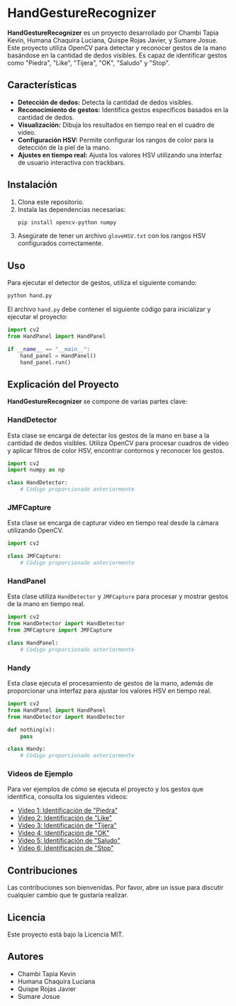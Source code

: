 
# HandGestureRecognizer

**HandGestureRecognizer** es un proyecto desarrollado por Chambi Tapia Kevin, Humana Chaquira Luciana, Quispe Rojas Javier, y Sumare Josue. Este proyecto utiliza OpenCV para detectar y reconocer gestos de la mano basándose en la cantidad de dedos visibles. Es capaz de identificar gestos como "Piedra", "Like", "Tijera", "OK", "Saludo" y "Stop".

## Características

- **Detección de dedos:** Detecta la cantidad de dedos visibles.
- **Reconocimiento de gestos:** Identifica gestos específicos basados en la cantidad de dedos.
- **Visualización:** Dibuja los resultados en tiempo real en el cuadro de video.
- **Configuración HSV:** Permite configurar los rangos de color para la detección de la piel de la mano.
- **Ajustes en tiempo real:** Ajusta los valores HSV utilizando una interfaz de usuario interactiva con trackbars.

## Instalación

1. Clona este repositorio.
2. Instala las dependencias necesarias:
   ```bash
   pip install opencv-python numpy
   ```
3. Asegúrate de tener un archivo `gloveHSV.txt` con los rangos HSV configurados correctamente.

## Uso

Para ejecutar el detector de gestos, utiliza el siguiente comando:

```bash
python hand.py
```

El archivo `hand.py` debe contener el siguiente código para inicializar y ejecutar el proyecto:

```python
import cv2
from HandPanel import HandPanel

if __name__ == "__main__":
    hand_panel = HandPanel()
    hand_panel.run()
```

## Explicación del Proyecto

**HandGestureRecognizer** se compone de varias partes clave:

### HandDetector

Esta clase se encarga de detectar los gestos de la mano en base a la cantidad de dedos visibles. Utiliza OpenCV para procesar cuadros de video y aplicar filtros de color HSV, encontrar contornos y reconocer los gestos.

```python
import cv2
import numpy as np

class HandDetector:
    # Código proporcionado anteriormente
```

### JMFCapture

Esta clase se encarga de capturar video en tiempo real desde la cámara utilizando OpenCV.

```python
import cv2

class JMFCapture:
    # Código proporcionado anteriormente
```

### HandPanel

Esta clase utiliza `HandDetector` y `JMFCapture` para procesar y mostrar gestos de la mano en tiempo real.

```python
import cv2
from HandDetector import HandDetector
from JMFCapture import JMFCapture

class HandPanel:
    # Código proporcionado anteriormente
```

### Handy

Esta clase ejecuta el procesamiento de gestos de la mano, además de proporcionar una interfaz para ajustar los valores HSV en tiempo real.

```python
import cv2
from HandPanel import HandPanel
from HandDetector import HandDetector

def nothing(x):
    pass

class Handy:
    # Código proporcionado anteriormente
```

### Videos de Ejemplo

Para ver ejemplos de cómo se ejecuta el proyecto y los gestos que identifica, consulta los siguientes videos:

- [Video 1: Identificación de "Piedra"](link_al_video)
- [Video 2: Identificación de "Like"](link_al_video)
- [Video 3: Identificación de "Tijera"](link_al_video)
- [Video 4: Identificación de "OK"](link_al_video)
- [Video 5: Identificación de "Saludo"](link_al_video)
- [Video 6: Identificación de "Stop"](link_al_video)

## Contribuciones

Las contribuciones son bienvenidas. Por favor, abre un issue para discutir cualquier cambio que te gustaría realizar.

## Licencia

Este proyecto está bajo la Licencia MIT.

## Autores

- Chambi Tapia Kevin
- Humana Chaquira Luciana
- Quispe Rojas Javier
- Sumare Josue

